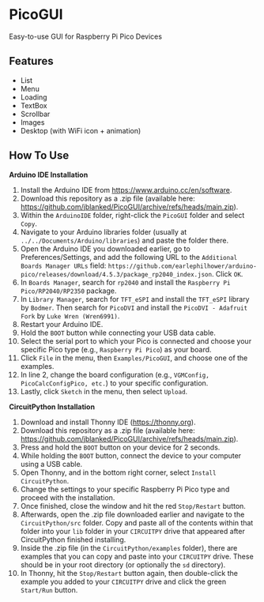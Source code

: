 # PicoGUI
Easy-to-use GUI for Raspberry Pi Pico Devices

## Features
- List
- Menu
- Loading
- TextBox
- Scrollbar
- Images
- Desktop (with WiFi icon + animation)

## How To Use
**Arduino IDE Installation**
1. Install the Arduino IDE from https://www.arduino.cc/en/software.
2. Download this repository as a .zip file (available here: https://github.com/jblanked/PicoGUI/archive/refs/heads/main.zip).
3. Within the `ArduinoIDE` folder, right-click the `PicoGUI` folder and select `Copy`.
4. Navigate to your Arduino libraries folder (usually at `../../Documents/Arduino/libraries`) and paste the folder there.
5. Open the Arduino IDE you downloaded earlier, go to Preferences/Settings, and add the following URL to the `Additional Boards Manager URLs` field: `https://github.com/earlephilhower/arduino-pico/releases/download/4.5.3/package_rp2040_index.json`. Click `OK`.
6. In `Boards Manager`, search for `rp2040` and install the `Raspberry Pi Pico/RP2040/RP2350` package.
7. In `Library Manager`, search for `TFT_eSPI` and install the `TFT_eSPI` library by `Bodmer`. Then search for `PicoDVI` and install the `PicoDVI - Adafruit Fork` by `Luke Wren (Wren6991)`.
8. Restart your Arduino IDE.
9. Hold the `BOOT` button while connecting your USB data cable.
10. Select the serial port to which your Pico is connected and choose your specific Pico type (e.g., `Raspberry Pi Pico`) as your board.
11. Click `File` in the menu, then `Examples/PicoGUI`, and choose one of the examples.
12. In line 2, change the board configuration (e.g., `VGMConfig, PicoCalcConfigPico, etc.`) to your specific configuration.
13. Lastly, click `Sketch` in the menu, then select `Upload`.

**CircuitPython Installation**
1. Download and install Thonny IDE (https://thonny.org).
2. Download this repository as a .zip file (available here: https://github.com/jblanked/PicoGUI/archive/refs/heads/main.zip).
3. Press and hold the `BOOT` button on your device for 2 seconds.
4. While holding the `BOOT` button, connect the device to your computer using a USB cable.
5. Open Thonny, and in the bottom right corner, select `Install CircuitPython`.
6. Change the settings to your specific Raspberry Pi Pico type and proceed with the installation.
7. Once finished, close the window and hit the red `Stop/Restart` button.
8. Afterwards, open the .zip file downloaded earlier and navigate to the `CircuitPython/src` folder. Copy and paste all of the contents within that folder into your `lib` folder in your `CIRCUITPY` drive that appeared after CircuitPython finished installing.
9. Inside the .zip file (in the `CircuitPython/examples` folder), there are examples that you can copy and paste into your `CIRCUITPY` drive. These should be in your root directory (or optionally the `sd` directory).
10. In Thonny, hit the `Stop/Restart` button again, then double-click the example you added to your `CIRCUITPY` drive and click the green `Start/Run` button.